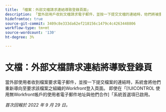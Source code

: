```yaml
---
title: 「檔案：外部文檔請求連結導致登錄頁面」
description: 「當外部用戶收到文檔請求電子郵件，並按一下提交文檔的連結時，他們將被重定向到請求該文檔的組織的Workfront登錄頁。 即使啟用了使用其電子郵件地址系統首選項與沒有Workfront帳戶的人員協作，也可能會發生這種情況。」
hidefromtoc: true
source-git-commit: 3409c8e333da62ef218156c1479c4c4263448806
workflow-type: tm+mt
source-wordcount: '130'
ht-degree: 3%

---
```



# 文檔：外部文檔請求連結將導致登錄頁

<!--This article is on the WF and WFP TOCs-->

當外部使用者收到檔案要求電子郵件，並按一下提交檔案的連結時，系統會將他們重新導向至要求該檔案之組織的Workfront登入頁面。 即使在「[!UICONTROL 使用無Workfront帳戶的使用者電子郵件地址與他們合作]「系統首選項已啟用。

_首次回報於 2022 年 9 月 29 日。_

